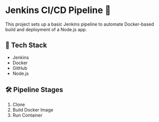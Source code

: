 # Jenkins CI/CD Pipeline 🚀

This project sets up a basic Jenkins pipeline to automate Docker-based build and deployment of a Node.js app.

## 🔧 Tech Stack
- Jenkins
- Docker
- GitHub
- Node.js

## 🛠️ Pipeline Stages
1. Clone
2. Build Docker Image
3. Run Container


